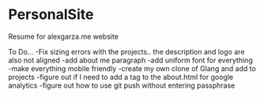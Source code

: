 # PersonalSite
Resume for alexgarza.me website

To Do...
-Fix sizing errors with the projects.. the description and logo are also not aligned 
-add about me paragraph
-add uniform font for everything
-make everything mobile friendly
-create my own clone of Glang and add to projects
-figure out if I need to add a tag to the about.html for google analytics
-figure out how to use git push without entering passphrase